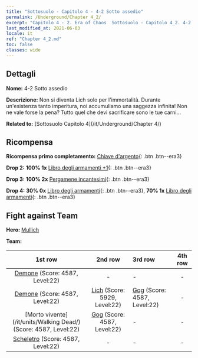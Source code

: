 ```yaml
---
title: "Sottosuolo - Capitolo 4 - 4-2 Sotto assedio"
permalink: /Underground/Chapter 4_2/
excerpt: "Capitolo 4 - 2. Era of Chaos  Sottosuolo - Capitolo 4_2. 4-2 Sotto assedio"
last_modified_at: 2021-06-03
locale: it
ref: "Chapter 4_2.md"
toc: false
classes: wide
---
```


## Dettagli

 **Nome:** 4-2 Sotto assedio

 **Descrizione:** Non si diventa Lich solo per l'immortalità. Durante un'esistenza tanto imperitura, noi accumuliamo una saggezza infinita! Non ne vale forse la pena? Tutto quel che devi sacrificare sono le tue carni...

 **Related to:** [Sottosuolo Capitolo 4](/it/Underground/Chapter 4/)

## Ricompensa

 **Ricompensa primo completamento:** [Chiave d'argento](/ItemsIT/con_693/){: .btn .btn--era3}

 **Drop 2:** **100% 1x** [Libro degli armamenti +1](/ItemsIT/mat_25/){: .btn .btn--era3}

 **Drop 3:** **100% 2x** [Pergamene incantesimi](/ItemsIT/con_694/){: .btn .btn--era3}

 **Drop 4:** **30% 0x** [Libro degli armamenti](/ItemsIT/mat_18/){: .btn .btn--era3}, **70% 1x** [Libro degli armamenti](/ItemsIT/mat_18/){: .btn .btn--era3}


## Fight against Team
 **Hero:** [Mullich](/it/heroes/Mullich/)

 **Team:**


  | 1st row | 2nd row | 3rd row | 4th row |
  |:----:|:----:|:----|:----:|
  | [Demone](/it/units/Demon/) (Score: 4587, Level:22)  | - | - | - |
  | [Demone](/it/units/Demon/) (Score: 4587, Level:22)  | [Lich](/it/units/Lich/) (Score: 5929, Level:22)  | [Gog](/it/units/Gog/) (Score: 4587, Level:22)  | - |
  | [Morto vivente](/it/units/Walking Dead/) (Score: 4587, Level:22)  | [Gog](/it/units/Gog/) (Score: 4587, Level:22)  | - | - |
  | [Scheletro](/it/units/Skeleton/) (Score: 4587, Level:22)  | - | - | - |


